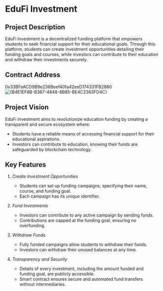 # EduFi Investment

## Project Description
EduFi Investment is a decentralized funding platform that empowers students to seek financial support for their educational goals. Through this platform, students can create investment opportunities detailing their funding goals and courses, while investors can contribute to their education and withdraw their investments securely.

## Contract Address
0x33BFeACD9B9e236Beef40fa42eeD174331FB2880
![{B4E1EF8B-B367-4848-8B85-BE4C2363FD4C}](https://github.com/user-attachments/assets/513e8002-5d9e-48ed-933e-9c9eafa614c2)



## Project Vision
EduFi Investment aims to revolutionize education funding by creating a transparent and secure ecosystem where:
- Students have a reliable means of accessing financial support for their educational aspirations.
- Investors can contribute to education, knowing their funds are safeguarded by blockchain technology.

## Key Features
1. *Create Investment Opportunities*
   - Students can set up funding campaigns, specifying their name, course, and funding goal.
   - Each campaign has its unique identifier.

2. *Fund Investments*
   - Investors can contribute to any active campaign by sending funds.
   - Contributions are capped at the funding goal, ensuring no overfunding.

3. *Withdraw Funds*
   - Fully funded campaigns allow students to withdraw their funds.
   - Investors can withdraw their unused balances at any time.

4. *Transparency and Security*
   - Details of every investment, including the amount funded and funding goal, are publicly accessible.
   - Smart contract ensures secure and automated fund transfers without intermediaries.





